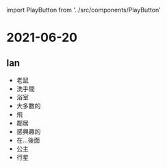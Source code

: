 import PlayButton from '../src/components/PlayButton'

# 2021-06-20

## Ian
- <PlayButton value="mouse" /> 老鼠
- <PlayButton value="restroom" /> 洗手間
- <PlayButton value="bathroom" /> 浴室
- <PlayButton value="most" /> 大多數的
- <PlayButton value="fly" /> 飛
- <PlayButton value="neighbor" /> 鄰居
- <PlayButton value="interested" /> 感興趣的
- <PlayButton value="behind" /> 在…後面
- <PlayButton value="princess" /> 公主
- <PlayButton value="planet" /> 行星
